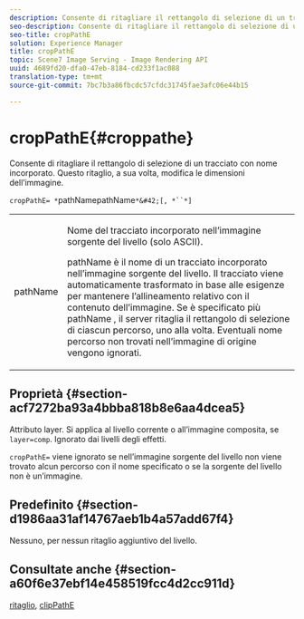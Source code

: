 ```yaml
---
description: Consente di ritagliare il rettangolo di selezione di un tracciato con nome incorporato. Questo ritaglio, a sua volta, modifica le dimensioni dell’immagine.
seo-description: Consente di ritagliare il rettangolo di selezione di un tracciato con nome incorporato. Questo ritaglio, a sua volta, modifica le dimensioni dell’immagine.
seo-title: cropPathE
solution: Experience Manager
title: cropPathE
topic: Scene7 Image Serving - Image Rendering API
uuid: 4689fd20-dfa0-47eb-8184-cd233f1ac088
translation-type: tm+mt
source-git-commit: 7bc7b3a86fbcdc57cfdc31745fae3afc06e44b15

---
```



# cropPathE{#croppathe}

Consente di ritagliare il rettangolo di selezione di un tracciato con nome incorporato. Questo ritaglio, a sua volta, modifica le dimensioni dell’immagine.

`cropPathE= *`pathNamepathName`*&#42;[, *``*]`

<table id="table_598304852E844456AB3AC9FF1F178B71"> 
 <tbody> 
  <tr> 
   <td colname="col1"> <p><span class="codeph"><span class="varname"> pathName</span></span> </p> </td> 
   <td colname="col2"> <p>Nome del tracciato incorporato nell’immagine sorgente del livello (solo ASCII). </p> <p> <span class="codeph"><span class="varname"> pathName</span></span> è il nome di un tracciato incorporato nell’immagine sorgente del livello. Il tracciato viene automaticamente trasformato in base alle esigenze per mantenere l’allineamento relativo con il contenuto dell’immagine. Se è specificato più <span class="codeph"><span class="varname"> pathName</span></span> , il server ritaglia il rettangolo di selezione di ciascun percorso, uno alla volta. Eventuali <span class="codeph"><span class="varname"> nome</span></span> percorso non trovati nell’immagine di origine vengono ignorati. </p> </td> 
  </tr> 
 </tbody> 
</table>

## Proprietà {#section-acf7272ba93a4bbba818b8e6aa4dcea5}

Attributo layer. Si applica al livello corrente o all’immagine composita, se `layer=comp`. Ignorato dai livelli degli effetti.

`cropPathE=` viene ignorato se nell’immagine sorgente del livello non viene trovato alcun percorso con il nome specificato o se la sorgente del livello non è un’immagine.

## Predefinito {#section-d1986aa31af14767aeb1b4a57add67f4}

Nessuno, per nessun ritaglio aggiuntivo del livello.

## Consultate anche {#section-a60f6e37ebf14e458519fcc4d2cc911d}

[ritaglio](../../../../../is-api/http-ref/image-serving-api-ref/c-http-protocol-reference/c-command-reference/r-crop.md#reference-6fd0f6399966446ab4425ce050572eab), [clipPathE](../../../../../is-api/http-ref/image-serving-api-ref/c-http-protocol-reference/c-command-reference/r-clippath.md#reference-8139b1b52dc54749b51b109521ddf83d)
